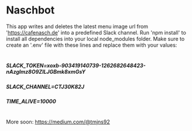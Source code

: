 # Naschbot
This app writes and deletes the latest menu image url from 'https://cafenasch.de' into a predefined Slack channel.
Run 'npm install' to install all dependencies into your local node_modules folder. Make sure to create an '.env' file with these lines and replace them with your values:
#
##### SLACK_TOKEN=xoxb-903419140739-1262682648423-nAzglmz8O9ZlLJGBmk8xmGsY
##### SLACK_CHANNEL=CTJ30K82J
##### TIME_ALIVE=10000
#

More soon: https://medium.com/@tmjns92
